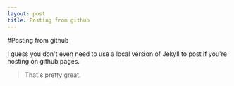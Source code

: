 ```yaml
---
layout: post
title: Posting from github
---
```


#Posting from github  

I guess you don't even need to use a local version of Jekyll to post if you're hosting on github pages. 

> That's pretty great.
